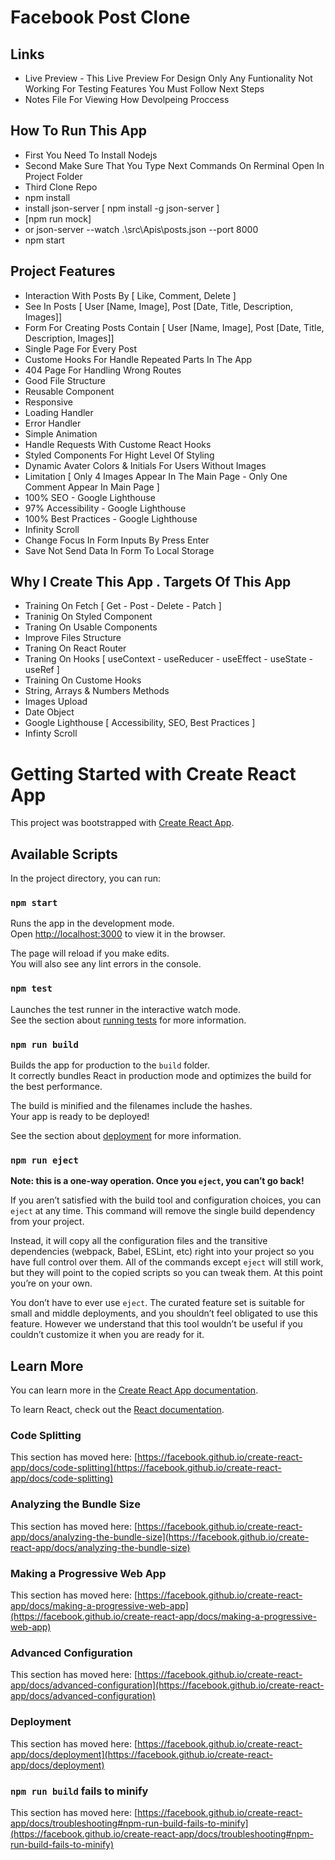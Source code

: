 # Facebook Post Clone

## Links

- Live Preview - This Live Preview For Design Only Any Funtionality Not Working For Testing Features You Must Follow Next Steps
- Notes File For Viewing How Devolpeing Proccess

## How To Run This App

- First You Need To Install Nodejs
- Second Make Sure That You Type Next Commands On Rerminal Open In Project Folder
- Third Clone Repo
- npm install
- install json-server [ npm install -g json-server ]
- [npm run mock]
- or json-server --watch .\src\Apis\posts.json --port 8000
- npm start

## Project Features

- Interaction With Posts By [ Like, Comment, Delete ]
- See In Posts [ User [Name, Image], Post [Date, Title, Description, Images]]
- Form For Creating Posts Contain [ User [Name, Image], Post [Date, Title, Description, Images]]
- Single Page For Every Post
- Custome Hooks For Handle Repeated Parts In The App
- 404 Page For Handling Wrong Routes
- Good File Structure
- Reusable Component
- Responsive
- Loading Handler
- Error Handler
- Simple Animation
- Handle Requests With Custome React Hooks
- Styled Components For Hight Level Of Styling
- Dynamic Avater Colors & Initials For Users Without Images
- Limitation [ Only 4 Images Appear In The Main Page - Only One Comment Appear In Main Page ]
- 100% SEO - Google Lighthouse
- 97% Accessibility - Google Lighthouse
- 100% Best Practices - Google Lighthouse
- Infinity Scroll
- Change Focus In Form Inputs By Press Enter
- Save Not Send Data In Form To Local Storage

## Why I Create This App . Targets Of This App

- Training On Fetch [ Get - Post - Delete - Patch ]
- Traninig On Styled Component
- Traning On Usable Components
- Improve Files Structure
- Traning On React Router
- Traning On Hooks [ useContext - useReducer - useEffect - useState - useRef ]
- Training On Custome Hooks
- String, Arrays & Numbers Methods
- Images Upload
- Date Object
- Google Lighthouse [ Accessibility, SEO, Best Practices ]
- Infinty Scroll

# Getting Started with Create React App

This project was bootstrapped with [Create React App](https://github.com/facebook/create-react-app).

## Available Scripts

In the project directory, you can run:

### `npm start`

Runs the app in the development mode.\
Open [http://localhost:3000](http://localhost:3000) to view it in the browser.

The page will reload if you make edits.\
You will also see any lint errors in the console.

### `npm test`

Launches the test runner in the interactive watch mode.\
See the section about [running tests](https://facebook.github.io/create-react-app/docs/running-tests) for more information.

### `npm run build`

Builds the app for production to the `build` folder.\
It correctly bundles React in production mode and optimizes the build for the best performance.

The build is minified and the filenames include the hashes.\
Your app is ready to be deployed!

See the section about [deployment](https://facebook.github.io/create-react-app/docs/deployment) for more information.

### `npm run eject`

**Note: this is a one-way operation. Once you `eject`, you can’t go back!**

If you aren’t satisfied with the build tool and configuration choices, you can `eject` at any time. This command will remove the single build dependency from your project.

Instead, it will copy all the configuration files and the transitive dependencies (webpack, Babel, ESLint, etc) right into your project so you have full control over them. All of the commands except `eject` will still work, but they will point to the copied scripts so you can tweak them. At this point you’re on your own.

You don’t have to ever use `eject`. The curated feature set is suitable for small and middle deployments, and you shouldn’t feel obligated to use this feature. However we understand that this tool wouldn’t be useful if you couldn’t customize it when you are ready for it.

## Learn More

You can learn more in the [Create React App documentation](https://facebook.github.io/create-react-app/docs/getting-started).

To learn React, check out the [React documentation](https://reactjs.org/).

### Code Splitting

This section has moved here: [https://facebook.github.io/create-react-app/docs/code-splitting](https://facebook.github.io/create-react-app/docs/code-splitting)

### Analyzing the Bundle Size

This section has moved here: [https://facebook.github.io/create-react-app/docs/analyzing-the-bundle-size](https://facebook.github.io/create-react-app/docs/analyzing-the-bundle-size)

### Making a Progressive Web App

This section has moved here: [https://facebook.github.io/create-react-app/docs/making-a-progressive-web-app](https://facebook.github.io/create-react-app/docs/making-a-progressive-web-app)

### Advanced Configuration

This section has moved here: [https://facebook.github.io/create-react-app/docs/advanced-configuration](https://facebook.github.io/create-react-app/docs/advanced-configuration)

### Deployment

This section has moved here: [https://facebook.github.io/create-react-app/docs/deployment](https://facebook.github.io/create-react-app/docs/deployment)

### `npm run build` fails to minify

This section has moved here: [https://facebook.github.io/create-react-app/docs/troubleshooting#npm-run-build-fails-to-minify](https://facebook.github.io/create-react-app/docs/troubleshooting#npm-run-build-fails-to-minify)
